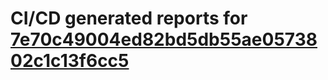 # CI/CD generated reports for [7e70c49004ed82bd5db55ae0573802c1c13f6cc5](https://github.com/hydephp/develop/commit/7e70c49004ed82bd5db55ae0573802c1c13f6cc5)
